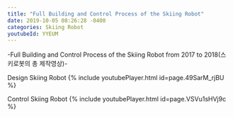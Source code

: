 ```yaml
---
title: "Full Building and Control Process of the Skiing Robot"
date: 2019-10-05 08:26:28 -0400
categories: Skiing Robot
youtubeId: YYEUM
---
```

-Full Building and Control Process of the Skiing Robot from 2017 to 2018(스키로봇의 총 제작영상)-


Design Skiing Robot
{% include youtubePlayer.html id=page.49SarM_rjBU %}


Control Skiing Robot
{% include youtubePlayer.html id=page.VSVu1sHVj9c %}

